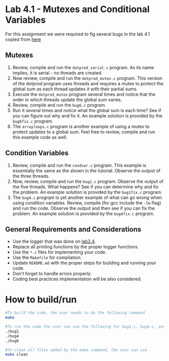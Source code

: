 Lab 4.1 - Mutexes and Conditional Variables
===========================================

For this assignment we were required to fig several bugs in the lab 4.1 copied from [here](https://github.com/CodersSquad/ap-labs/tree/master/labs/lab4.1 "CodersSquad Lab 4.1") 

Mutexes
-------
1. Review, compile and run the `dotprod_serial.c` program. As its name implies, it is serial - no threads are created.
2. Now review, compile and run the `dotprod_mutex.c` program. This version of the dotprod program uses threads and requires a mutex to protect the global sum as each thread updates it with their partial sums.
3. Execute the `dotprod_mutex` program several times and notice that the order in which threads update the global sum varies.
4. Review, compile and run the `bug6.c` program.
5. Run it several times and notice what the global sum is each time? See if you can figure out why and fix it. An example solution is provided by the `bug6fix.c` program.
6. The `arrayloops.c` program is another example of using a mutex to protect updates to a global sum. Feel free to review, compile and run this example code as well.


Condition Variables
-------------------
1. Review, compile and run the `condvar.c` program. This example is essentially the same as the shown in the tutorial. Observe the output of the three threads.
2. Now, review, compile and run the `bug1.c` program. Observe the output of the five threads. What happens? See if you can determine why and fix the problem. An example solution is provided by the `bug1fix.c` program.
3. The `bug4.c` program is yet another example of what can go wrong when using condition variables. Review, compile (for gcc include the `-lm` flag) and run the code. Observe the output and then see if you can fix the problem. An example solution is provided by the `bug4fix.c` program.

General Requirements and Considerations
---------------------------------------
- Use the logger that was done on [lab2.4](https://github.com/CodersSquad/ap-labs/tree/master/labs/lab2.4).
- Replace all printing functions by the proper logger functions.
- Use the `*.c` files for implementing your code.
- Use the `Makefile` for compilation.
- Update `README.md` with the proper steps for building and running your code.
- Don't forget to handle errors properly.
- Coding best practices implementation will be also considered.

# How to build/run

```bash
#To build the code, the user needs to do the following command
make

#To run the code the user can use the following for bug1.c, bug4.c, and bug6.c accordingly
./bug1
./bug4
./bug6

#To clean all files added by the make command, the user can use
make clean
```
